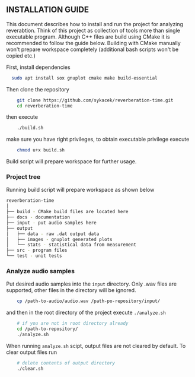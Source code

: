 ## INSTALLATION GUIDE 
This document describes how to install and run the project for analyzing reverabtion. 
Think of this project as collection of tools more than single executable program. Although C++ files are build using CMake it is recommended to follow the guide below. Building with CMake manually won't prepare workspace completely (additional bash scripts won't be copied etc.)

First, install dependencies
```sh
  sudo apt install sox gnuplot cmake make build-essential
```

Then clone the repository

```sh
    git clone https://github.com/sykacek/reverberation-time.git
    cd reverberation-time
```
then execute
```sh
    ./build.sh
```
make sure you have right privileges, to obtain executable privilege execute
```sh
    chmod u+x build.sh
```
Build script will prepare workspace for further usage.

### Project tree

Running build script will prepare workspace as shown below
``` sh
reverberation-time
│
├── build - CMake build files are located here
├── docs - documentation
├── input - put audio samples here
├── output
│   ├── data - raw .dat output data
│   ├── images - gnuplot generated plots 
│   └── stats - statistical data from measurement
├── src - program files
└── test - unit tests
```

### Analyze audio samples
Put desired audio samples into the `input` directory. Only .wav files are supported, other files in the directory will be ignored.
```sh
    cp /path-to-audio/audio.wav /path-po-repository/input/
```

and then in the root directory of the project execute `./analyze.sh`
```sh
    # if you are not in root directory already
    cd /path-to-repository/
    ./analyze.sh
```

When running `analyze.sh` scipt, output files are not cleared by default. To clear output files run
```sh
    # delete contents of output directory
    ./clear.sh
```
